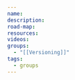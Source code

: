 ```yaml
---
name: 
description: 
road-map: 
resources: 
videos: 
groups:
  - "[[Versioning]]"
tags:
  - groups
---
```

